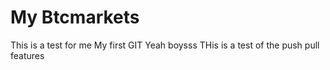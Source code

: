# My Btcmarkets
This is a test for me
My first GIT
Yeah boysss
THis is a test of the push pull features